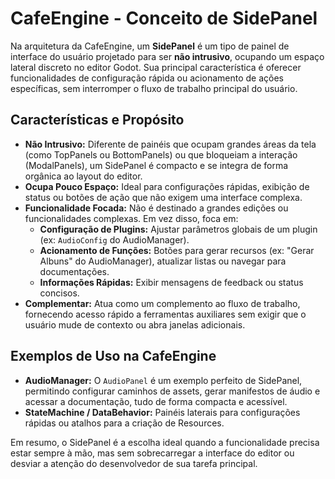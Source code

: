 # CafeEngine - Conceito de SidePanel

Na arquitetura da CafeEngine, um **SidePanel** é um tipo de painel de interface do usuário projetado para ser **não intrusivo**, ocupando um espaço lateral discreto no editor Godot. Sua principal característica é oferecer funcionalidades de configuração rápida ou acionamento de ações específicas, sem interromper o fluxo de trabalho principal do usuário.

## Características e Propósito

*   **Não Intrusivo:** Diferente de painéis que ocupam grandes áreas da tela (como TopPanels ou BottomPanels) ou que bloqueiam a interação (ModalPanels), um SidePanel é compacto e se integra de forma orgânica ao layout do editor.
*   **Ocupa Pouco Espaço:** Ideal para configurações rápidas, exibição de status ou botões de ação que não exigem uma interface complexa.
*   **Funcionalidade Focada:** Não é destinado a grandes edições ou funcionalidades complexas. Em vez disso, foca em:
    *   **Configuração de Plugins:** Ajustar parâmetros globais de um plugin (ex: `AudioConfig` do AudioManager).
    *   **Acionamento de Funções:** Botões para gerar recursos (ex: "Gerar Albuns" do AudioManager), atualizar listas ou navegar para documentações.
    *   **Informações Rápidas:** Exibir mensagens de feedback ou status concisos.
*   **Complementar:** Atua como um complemento ao fluxo de trabalho, fornecendo acesso rápido a ferramentas auxiliares sem exigir que o usuário mude de contexto ou abra janelas adicionais.

## Exemplos de Uso na CafeEngine

*   **AudioManager:** O `AudioPanel` é um exemplo perfeito de SidePanel, permitindo configurar caminhos de assets, gerar manifestos de áudio e acessar a documentação, tudo de forma compacta e acessível.
*   **StateMachine / DataBehavior:** Painéis laterais para configurações rápidas ou atalhos para a criação de Resources.

Em resumo, o SidePanel é a escolha ideal quando a funcionalidade precisa estar sempre à mão, mas sem sobrecarregar a interface do editor ou desviar a atenção do desenvolvedor de sua tarefa principal.